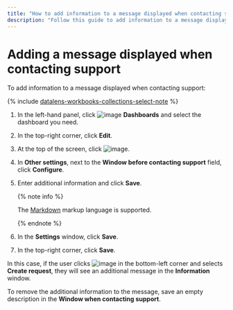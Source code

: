 ```yaml
---
title: "How to add information to a message displayed when contacting support in {{ datalens-full-name }}"
description: "Follow this guide to add information to a message displayed when contacting support."
---
```


# Adding a message displayed when contacting support

To add information to a message displayed when contacting support:


{% include [datalens-workbooks-collections-select-note](../../../_includes/datalens/operations/datalens-workbooks-collections-select-note.md) %}


1. In the left-hand panel, click ![image](../../../_assets/console-icons/layout-cells-large.svg) **Dashboards** and select the dashboard you need.
1. In the top-right corner, click **Edit**.
1. At the top of the screen, click ![image](../../../_assets/console-icons/gear.svg).
1. In **Other settings**, next to the **Window before contacting support** field, click **Configure**.
1. Enter additional information and click **Save**.

   {% note info %}

   The [Markdown](../../dashboard/markdown.md) markup language is supported.

   {% endnote %}

1. In the **Settings** window, click **Save**.
1. In the top-right corner, click **Save**.

In this case, if the user clicks ![image](../../../_assets/console-icons/circle-question.svg) in the bottom-left corner and selects **Create request**, they will see an additional message in the **Information** window.

To remove the additional information to the message, save an empty description in the **Window when contacting support**.

